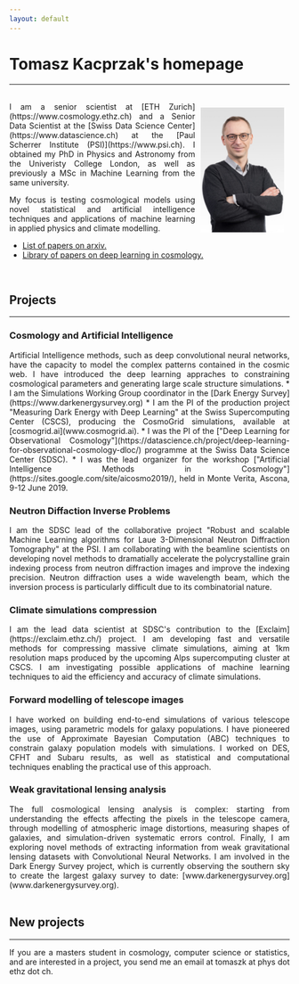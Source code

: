 ```yaml
---
layout: default
---
```


<div class="lead pretty-links" align="left">
  

# **Tomasz Kacprzak's homepage**
-----------------------------
  

<br>

<img style="padding: 10px 10px 10px 10px; float:right" width="150" src="assets/img/Kacprzak_Tomasz-684x1024.jpg" /> 
<div style="text-align: justify"> 
I am a senior scientist at [ETH Zurich](https://www.cosmology.ethz.ch) and a Senior Data Scientist at the [Swiss Data Science Center](https://www.datascience.ch) at the [Paul Scherrer Institute (PSI)](https://www.psi.ch). I obtained my PhD in Physics and Astronomy from the Univeristy College London, as well as previously a MSc in Machine Learning from the same university.


My focus is testing cosmological models using novel statistical and artificial intelligence techniques and applications of machine learning in applied physics and climate modelling.

   *   [List of papers on arxiv.](https://arxiv.org/find/astro-ph/1/au:+Kacprzak_T/0/1/0/all/0/1)
   *   [Library of papers on deep learning in cosmology.](https://ui.adsabs.harvard.edu//#user/libraries/Tm731Ip0TkqWf9jLr5bMpA)

</div>

<br>


## Projects
-----------------------------


### Cosmology and Artificial Intelligence
  
<div style="text-align: justify"> 
Artificial Intelligence methods, such as deep convolutional neural networks, have the capacity to model the complex patterns contained in the cosmic web.
I have introduced the deep learning appraches to constraining cosmological parameters and generating large scale structure simulations.
 * I am the Simulations Working Group coordinator in the [Dark Energy Survey](https://www.darkenergysurvey.org)
 * I am the PI of the production project "Measuring Dark Energy with Deep Learning" at the Swiss Supercomputing Center (CSCS), producing the CosmoGrid simulations, available at [cosmogrid.ai](www.cosmogrid.ai).
 * I was the PI of the ["Deep Learning for Observational Cosmology"](https://datascience.ch/project/deep-learning-for-observational-cosmology-dloc/) programme at the Swiss Data Science Center (SDSC).
 * I was the lead organizer for the workshop ["Artificial Intelligence Methods in Cosmology"](https://sites.google.com/site/aicosmo2019/), held in Monte Verita, Ascona, 9-12 June 2019.
</div>
  
### Neutron Diffaction Inverse Problems

<div style="text-align: justify"> 
I am the SDSC lead of the collaborative project "Robust and scalable Machine Learning algorithms for Laue 3-Dimensional Neutron Diffraction Tomography" at the PSI. I am collaborating with the beamline scientists on developing novel methods to dramatially accelerate the polycrystalline grain indexing process from neutron diffraction images and improve the indexing precision. Neutron diffraction uses a wide wavelength beam, which the inversion process is particularly difficult due to its combinatorial nature.
</div>

### Climate simulations compression

<div style="text-align: justify"> 
I am the lead data scientist at SDSC's contribution to the [Exclaim](https://exclaim.ethz.ch/) project. I am developing fast and versatile methods for compressing massive climate simulations, aiming at 1km resolution maps produced by the upcoming Alps supercomputing cluster at CSCS. I am investigating possible applications of machine learning techniques to aid the efficiency and accuracy of climate simulations.
</div>
  
### Forward modelling of telescope images

<div style="text-align: justify"> 
I have worked on building end-to-end simulations of various telescope images, using parametric models for galaxy populations.
I have pioneered the use of Approximate Bayesian Computation (ABC) techniques to constrain galaxy population models with simulations.
I worked on DES, CFHT and Subaru results, as well as statistical and computational techniques enabling the practical use of this approach.
</div>
  
### Weak gravitational lensing analysis

<div style="text-align: justify"> 
The full cosmological lensing analysis is complex: starting from understanding the effects affecting the pixels in the telescope camera, through modelling of atmospheric image distortions, measuring shapes of galaxies, and simulation-driven systematic errors control. Finally, I am exploring novel methods of extracting information from weak gravitational lensing datasets with Convolutional Neural Networks.
I am involved in the Dark Energy Survey project, which is currently observing the southern sky to create the largest galaxy survey to date: [www.darkenergysurvey.org](www.darkenergysurvey.org).
</div>

<br>


## New projects
-------------------------------------

<div style="text-align: justify"> 
If you are a masters student in cosmology, computer science or statistics, and are interested in a project, you send me an email at tomaszk at phys dot ethz dot ch.
</div>



<br>




<!--   Hi! this is just a sample **intro text**. You would normally put your [full name](about/) here and say something *smart* about yourself. -->

<!--  This could also be the good place to say were you are coming from, what you [do for a living](work/) and maybe what you are [interested in](projects/). You might also be [writing](articles/) about stuff. -->

<!--  But after all this is your site and I'm just a **placeholder text** so what would i know about some *home page content*. -->
</div>

